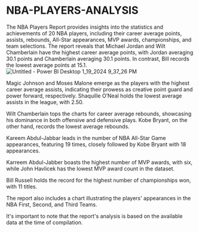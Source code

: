 # NBA-PLAYERS-ANALYSIS
The NBA Players Report provides insights into the statistics and achievements of 20 NBA players, including their career average points, assists, rebounds, All-Star appearances, MVP awards, championships, and team selections.
The report reveals that Michael Jordan and Wilt Chamberlain have the highest career average points, with Jordan averaging 30.1 points and Chamberlain averaging 30.1 points. In contrast, Bill records the lowest average points at 15.1.
![Untitled - Power BI Desktop 1_19_2024 9_37_26 PM](https://github.com/Tumishey/NBA-PLAYERS-ANALYSIS/assets/163403250/892a614c-9020-4a63-be7a-da1adf47e4f6)

Magic Johnson and Moses Malone emerge as the players with the highest career average assists, indicating their prowess as creative point guard and power forward, respectively. Shaquille O’Neal holds the lowest average assists in the league, with 2.50.

Wilt Chamberlain tops the charts for career average rebounds, showcasing his dominance in both offensive and defensive plays. Kobe Bryant, on the other hand, records the lowest average rebounds.

Kareem Abdul-Jabbar leads in the number of NBA All-Star Game appearances, featuring 19 times, closely followed by Kobe Bryant with 18 appearances.

Karreem Abdul-Jabber boasts the highest number of MVP awards, with six, while John Havlicek has the lowest MVP award count in the dataset.

Bill Russell holds the record for the highest number of championships won, with 11 titles.

The report also includes a chart illustrating the players' appearances in the NBA First, Second, and Third Teams.

It's important to note that the report's analysis is based on the available data at the time of compilation.





